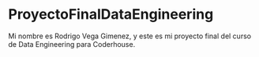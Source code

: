 # ProyectoFinalDataEngineering
Mi nombre es Rodrigo Vega Gimenez, y este es mi proyecto final del curso de Data Engineering para Coderhouse.
